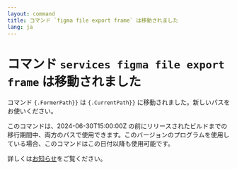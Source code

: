 ```yaml
---
layout: command
title: コマンド `figma file export frame` は移動されました
lang: ja
---
```


# コマンド `services figma file export frame` は移動されました

コマンド `{.FormerPath}}` は `{.CurrentPath}}` に移動されました。新しいパスをお使いください。

このコマンドは、2024-06-30T15:00:00Z の前にリリースされたビルドまでの移行期間中、両方のパスで使用できます。このバージョンのプログラムを使用している場合、このコマンドはこの日付以降も使用可能です。

詳しくは[お知らせ](https://github.com/watermint/toolbox/discussions/797)をご覧ください。


